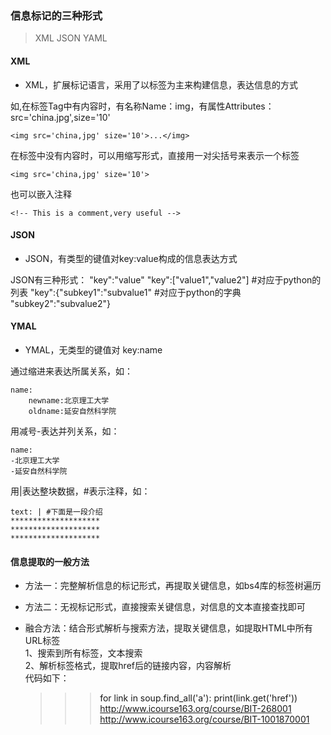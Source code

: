 ### 信息标记的三种形式
>XML JSON YAML

#### XML
- XML，扩展标记语言，采用了以标签为主来构建信息，表达信息的方式

如,在标签Tag中有内容时，有名称Name：img，有属性Attributes：src='china.jpg',size='10'

    <img src='china,jpg' size='10'>...</img>
在标签中没有内容时，可以用缩写形式，直接用一对尖括号来表示一个标签

    <img src='china,jpg' size='10'>
也可以嵌入注释

    <!-- This is a comment,very useful -->

#### JSON
- JSON，有类型的键值对key:value构成的信息表达方式

JSON有三种形式：
    "key":"value"
    "key":["value1","value2"] #对应于python的列表
    "key":{"subkey1":"subvalue1" #对应于python的字典
           "subkey2":"subvalue2"}

#### YMAL
- YMAL，无类型的键值对 key:name

通过缩进来表达所属关系，如：

    name:
        newname:北京理工大学
        oldname:延安自然科学院

用减号-表达并列关系，如：

    name:
    -北京理工大学
    -延安自然科学院
用|表达整块数据，#表示注释，如：
    
    text: | #下面是一段介绍
    ********************
    ********************
    ********************
#### 信息提取的一般方法
- 方法一：完整解析信息的标记形式，再提取关键信息，如bs4库的标签树遍历
- 方法二：无视标记形式，直接搜索关键信息，对信息的文本直接查找即可
- 融合方法：结合形式解析与搜索方法，提取关键信息，如提取HTML中所有URL标签<br>
1、搜索到所有<a>标签，文本搜索<br> 
2、解析<a>标签格式，提取href后的链接内容，内容解析<br>
代码如下：
    
    >>> for link in soup.find_all('a'):
            print(link.get('href'))
    http://www.icourse163.org/course/BIT-268001
    http://www.icourse163.org/course/BIT-1001870001
